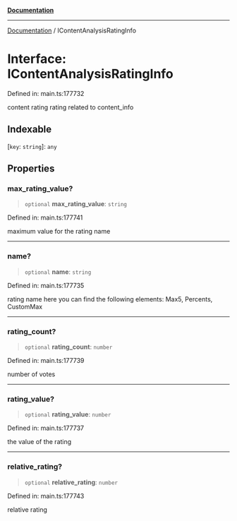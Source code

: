 [**Documentation**](../README.md)

***

[Documentation](../README.md) / IContentAnalysisRatingInfo

# Interface: IContentAnalysisRatingInfo

Defined in: main.ts:177732

content rating rating related to content_info

## Indexable

\[`key`: `string`\]: `any`

## Properties

### max\_rating\_value?

> `optional` **max\_rating\_value**: `string`

Defined in: main.ts:177741

maximum value for the rating name

***

### name?

> `optional` **name**: `string`

Defined in: main.ts:177735

rating name
here you can find the following elements: Max5, Percents, CustomMax

***

### rating\_count?

> `optional` **rating\_count**: `number`

Defined in: main.ts:177739

number of votes

***

### rating\_value?

> `optional` **rating\_value**: `number`

Defined in: main.ts:177737

the value of the rating

***

### relative\_rating?

> `optional` **relative\_rating**: `number`

Defined in: main.ts:177743

relative rating
